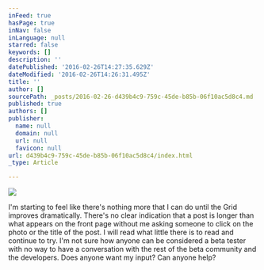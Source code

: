 ```yaml
---
inFeed: true
hasPage: true
inNav: false
inLanguage: null
starred: false
keywords: []
description: ''
datePublished: '2016-02-26T14:27:35.629Z'
dateModified: '2016-02-26T14:26:31.495Z'
title: ''
author: []
sourcePath: _posts/2016-02-26-d439b4c9-759c-45de-b85b-06f10ac5d8c4.md
published: true
authors: []
publisher:
  name: null
  domain: null
  url: null
  favicon: null
url: d439b4c9-759c-45de-b85b-06f10ac5d8c4/index.html
_type: Article

---
```

![](https://the-grid-user-content.s3-us-west-2.amazonaws.com/50327f5b-3fbe-4e1c-88d6-e1cc5bc0da3a.jpg)

I'm starting to feel like there's nothing more that I can do until the Grid improves dramatically. There's no clear indication that a post is longer than what appears on the front page without me asking someone to click on the photo or the title of the post. I will read what little there is to read and continue to try. I'm not sure how anyone can be considered a beta tester with no way to have a conversation with the rest of the beta community and the developers. Does anyone want my input? Can anyone help?